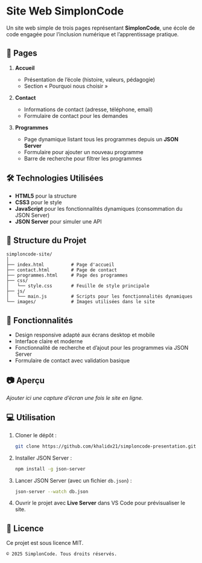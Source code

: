 # Site Web SimplonCode

Un site web simple de trois pages représentant **SimplonCode**, une école de code engagée pour l’inclusion numérique et l’apprentissage pratique.

## 📌 Pages

1. **Accueil**

    - Présentation de l’école (histoire, valeurs, pédagogie)
    - Section « Pourquoi nous choisir »

2. **Contact**

    - Informations de contact (adresse, téléphone, email)
    - Formulaire de contact pour les demandes

3. **Programmes**

    - Page dynamique listant tous les programmes depuis un **JSON Server**
    - Formulaire pour ajouter un nouveau programme
    - Barre de recherche pour filtrer les programmes

## 🛠️ Technologies Utilisées

-   **HTML5** pour la structure
-   **CSS3** pour le style
-   **JavaScript** pour les fonctionnalités dynamiques (consommation du JSON Server)
-   **JSON Server** pour simuler une API

## 📂 Structure du Projet

```
simploncode-site/
│
├── index.html          # Page d'accueil
├── contact.html        # Page de contact
├── programmes.html     # Page des programmes
├── css/
│   └── style.css       # Feuille de style principale
├── js/
│   └── main.js         # Scripts pour les fonctionnalités dynamiques
└── images/             # Images utilisées dans le site
```

## 🚀 Fonctionnalités

-   Design responsive adapté aux écrans desktop et mobile
-   Interface claire et moderne
-   Fonctionnalité de recherche et d’ajout pour les programmes via JSON Server
-   Formulaire de contact avec validation basique

## 📷 Aperçu

_Ajouter ici une capture d’écran une fois le site en ligne._

## 💻 Utilisation

1. Cloner le dépôt :

    ```bash
    git clone https://github.com/khalidx21/simploncode-presentation.git
    ```

2. Installer JSON Server :

    ```bash
    npm install -g json-server
    ```

3. Lancer JSON Server (avec un fichier `db.json`) :

    ```bash
    json-server --watch db.json
    ```

4. Ouvrir le projet avec **Live Server** dans VS Code pour prévisualiser le site.

## 📜 Licence

Ce projet est sous licence MIT.

```
© 2025 SimplonCode. Tous droits réservés.
```

